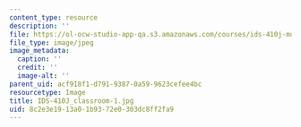 ```yaml
---
content_type: resource
description: ''
file: https://ol-ocw-studio-app-qa.s3.amazonaws.com/courses/ids-410j-modeling-and-assessment-for-policy-spring-2013/8c2e3e1913a01b9372e0303dc8ff2fa9_IDS-410J_classroom-1.jpg
file_type: image/jpeg
image_metadata:
  caption: ''
  credit: ''
  image-alt: ''
parent_uid: acf918f1-d791-9387-0a59-9623cefee4bc
resourcetype: Image
title: IDS-410J_classroom-1.jpg
uid: 8c2e3e19-13a0-1b93-72e0-303dc8ff2fa9
---
```


